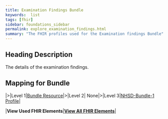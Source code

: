 ```yaml
---
title: Examination Findings Bundle
keywords:  list
tags: [fhir]
sidebar: foundations_sidebar
permalink: explore_examination_findings.html
summary: "The FHIR profiles used for the Examination findings Bundle"
---
```



## Heading Description ##
The details of the examination findings.

## Mapping for Bundle ##

|>|Level 1|[Bundle Resource](http://hl7.org/fhir/stu3/bundle.html)|>|Level 2| None|>|Level 3|[NHSD-Bundle-1 Profile](http://xxx)|


|**View Used FHIR Elements**|**[View All FHIR Elements](explore_examination_findings_all.html#mapping-for-bundle)**|

